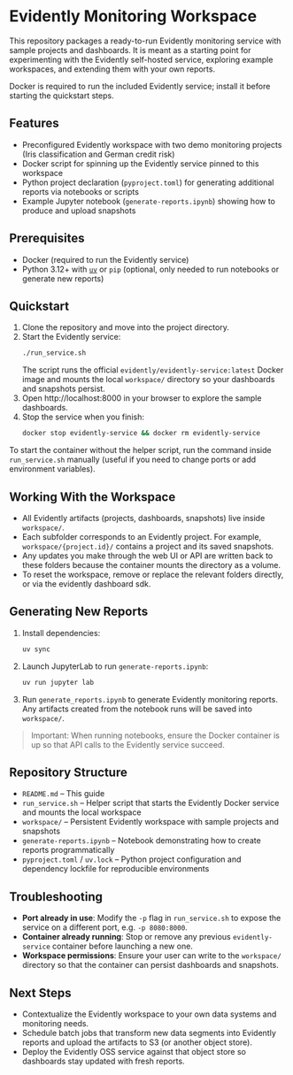 # Evidently Monitoring Workspace

This repository packages a ready-to-run Evidently monitoring service with sample projects and dashboards. It is meant as a starting point for experimenting with the Evidently self-hosted service, exploring example workspaces, and extending them with your own reports.

Docker is required to run the included Evidently service; install it before starting the quickstart steps.

## Features
- Preconfigured Evidently workspace with two demo monitoring projects (Iris classification and German credit risk)
- Docker script for spinning up the Evidently service pinned to this workspace
- Python project declaration (`pyproject.toml`) for generating additional reports via notebooks or scripts
- Example Jupyter notebook (`generate-reports.ipynb`) showing how to produce and upload snapshots

## Prerequisites
- Docker (required to run the Evidently service)
- Python 3.12+ with [`uv`](https://docs.astral.sh/uv/) or `pip` (optional, only needed to run notebooks or generate new reports)

## Quickstart
1. Clone the repository and move into the project directory.
2. Start the Evidently service:
   ```bash
   ./run_service.sh
   ```
   The script runs the official `evidently/evidently-service:latest` Docker image and mounts the local `workspace/` directory so your dashboards and snapshots persist.
3. Open http://localhost:8000 in your browser to explore the sample dashboards.
4. Stop the service when you finish:
   ```bash
   docker stop evidently-service && docker rm evidently-service
   ```

To start the container without the helper script, run the command inside `run_service.sh` manually (useful if you need to change ports or add environment variables).

## Working With the Workspace
- All Evidently artifacts (projects, dashboards, snapshots) live inside `workspace/`.
- Each subfolder corresponds to an Evidently project. For example, `workspace/{project.id}/` contains a project and its saved snapshots.
- Any updates you make through the web UI or API are written back to these folders because the container mounts the directory as a volume.
- To reset the workspace, remove or replace the relevant folders directly, or via the evidently dashboard sdk.

## Generating New Reports
1. Install dependencies:
   ```bash
   uv sync
   ```
2. Launch JupyterLab to run `generate-reports.ipynb`:
   ```bash
   uv run jupyter lab
   ```
3. Run `generate_reports.ipynb` to generate Evidently monitoring reports. Any artifacts created from the notebook runs will be saved into `workspace/`.

> Important: When running notebooks, ensure the Docker container is up so that API calls to the Evidently service succeed.

## Repository Structure
- `README.md` – This guide
- `run_service.sh` – Helper script that starts the Evidently Docker service and mounts the local workspace
- `workspace/` – Persistent Evidently workspace with sample projects and snapshots
- `generate-reports.ipynb` – Notebook demonstrating how to create reports programmatically
- `pyproject.toml` / `uv.lock` – Python project configuration and dependency lockfile for reproducible environments

## Troubleshooting
- **Port already in use**: Modify the `-p` flag in `run_service.sh` to expose the service on a different port, e.g. `-p 8080:8000`.
- **Container already running**: Stop or remove any previous `evidently-service` container before launching a new one.
- **Workspace permissions**: Ensure your user can write to the `workspace/` directory so that the container can persist dashboards and snapshots.

## Next Steps
- Contextualize the Evidently workspace to your own data systems and monitoring needs.
- Schedule batch jobs that transform new data segments into Evidently reports and upload the artifacts to S3 (or another object store).
- Deploy the Evidently OSS service against that object store so dashboards stay updated with fresh reports.
